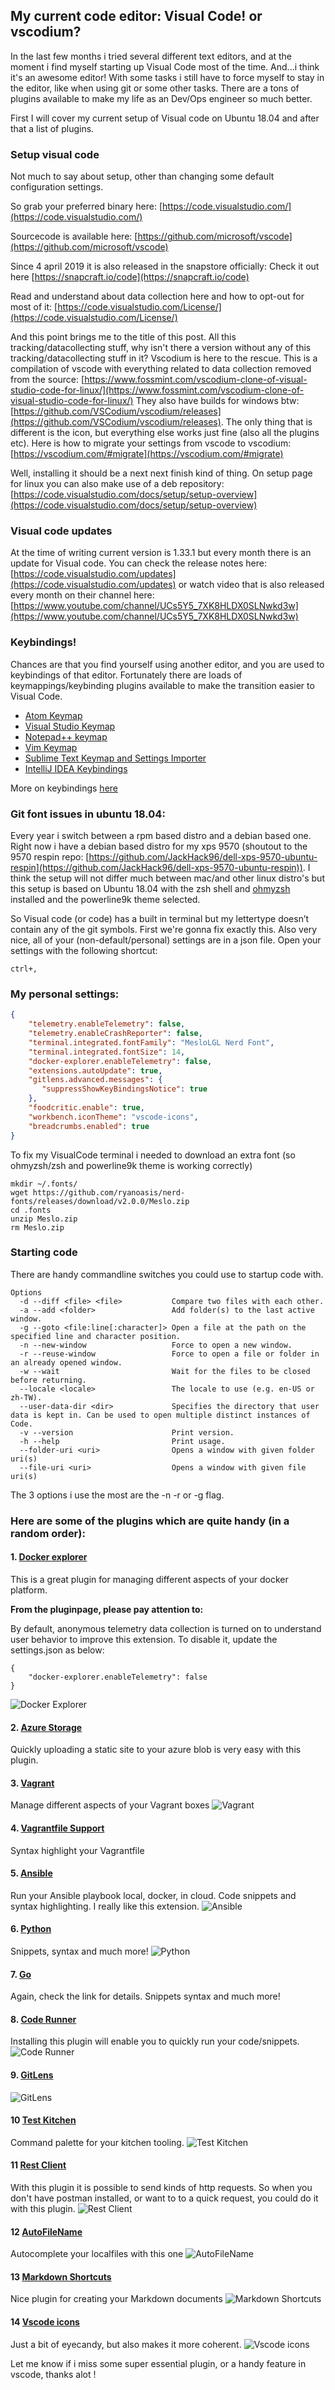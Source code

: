 ## My current code editor: Visual Code! or vscodium?

In the last few months i tried several different text editors, and at the moment i find myself starting up Visual Code most of the time. And...i think it's an awesome editor! With some tasks i still have to force myself to stay in the editor, like when using git or some other tasks.
There are a tons of plugins available to make my life as an Dev/Ops engineer so much better.

First I will cover my current setup of Visual code on Ubuntu 18.04 and after that a list of plugins.

### Setup visual code
Not much to say about setup, other than changing some default configuration settings.

So grab your preferred binary here: [https://code.visualstudio.com/](https://code.visualstudio.com/)

Sourcecode is available here: [https://github.com/microsoft/vscode](https://github.com/microsoft/vscode)

Since 4 april 2019 it is also released in the snapstore officially: Check it out here [https://snapcraft.io/code](https://snapcraft.io/code) 

Read and understand about data collection here and how to opt-out for most of it: [https://code.visualstudio.com/License/](https://code.visualstudio.com/License/)

And this point brings me to the title of this post. All this tracking/datacollecting stuff, why isn't there a version without any of this tracking/datacollecting stuff in it? Vscodium is here to the rescue. This is a compilation of vscode with everything related to data collection removed from the source: [https://www.fossmint.com/vscodium-clone-of-visual-studio-code-for-linux/](https://www.fossmint.com/vscodium-clone-of-visual-studio-code-for-linux/)
They also have builds for windows btw: [https://github.com/VSCodium/vscodium/releases](https://github.com/VSCodium/vscodium/releases). 
The only thing that is different is the icon, but everything else works just fine (also all the plugins etc).
Here is how to migrate your settings from vscode to vscodium: [https://vscodium.com/#migrate](https://vscodium.com/#migrate)

Well, installing it should be a next next finish kind of thing. On setup page for linux you can also make use of a deb repository: [https://code.visualstudio.com/docs/setup/setup-overview](https://code.visualstudio.com/docs/setup/setup-overview)

### Visual code updates
At the time of writing current version is 1.33.1 but every month there is an update for Visual code. You can check the release notes here: [https://code.visualstudio.com/updates](https://code.visualstudio.com/updates)
or watch video that is also released every month on their channel here: [https://www.youtube.com/channel/UCs5Y5_7XK8HLDX0SLNwkd3w](https://www.youtube.com/channel/UCs5Y5_7XK8HLDX0SLNwkd3w)

### Keybindings!
Chances are that you find yourself using another editor, and you are used to keybindings of that editor.
Fortunately there are loads of keymappings/keybinding plugins available to make the transition easier to Visual Code.

* [Atom Keymap](https://marketplace.visualstudio.com/items?itemName=ms-vscode.atom-keybindings)
* [Visual Studio Keymap ](https://marketplace.visualstudio.com/items?itemName=ms-vscode.vs-keybindings)
* [Notepad++ keymap](https://marketplace.visualstudio.com/items?itemName=ms-vscode.notepadplusplus-keybindings)
* [Vim Keymap](https://marketplace.visualstudio.com/items?itemName=GiuseppeCesarano.vim-keymap)
* [Sublime Text Keymap and Settings Importer](https://marketplace.visualstudio.com/items?itemName=ms-vscode.sublime-keybindings)
* [IntelliJ IDEA Keybindings](https://marketplace.visualstudio.com/items?itemName=k--kato.intellij-idea-keybindings)

More on keybindings [here](https://code.visualstudio.com/docs/getstarted/keybindings)


### Git font issues in ubuntu 18.04:
Every year i switch between a rpm based distro and a debian based one. Right now i have a debian based distro for my xps 9570 (shoutout to the 9570 respin repo: [https://github.com/JackHack96/dell-xps-9570-ubuntu-respin](https://github.com/JackHack96/dell-xps-9570-ubuntu-respin)). I think the setup will not differ much between mac/and other linux distro's but this setup is based on Ubuntu 18.04 with the zsh shell and [ohmyzsh](https://ohmyz.sh/) installed and the powerline9k theme selected.

So Visual code (or code) has a built in terminal but my lettertype doesn’t contain any of the git symbols.
First we're gonna fix exactly this.
Also very nice, all of your (non-default/personal) settings are in a json file. Open your settings with the following shortcut:
```
ctrl+,
```


### My personal settings:
```json
{
    "telemetry.enableTelemetry": false,
    "telemetry.enableCrashReporter": false,
    "terminal.integrated.fontFamily": "MesloLGL Nerd Font",
    "terminal.integrated.fontSize": 14,
    "docker-explorer.enableTelemetry": false,
    "extensions.autoUpdate": true,
    "gitlens.advanced.messages": {
       "suppressShowKeyBindingsNotice": true
    },
    "foodcritic.enable": true,
    "workbench.iconTheme": "vscode-icons",
    "breadcrumbs.enabled": true
}
```

To fix my VisualCode terminal i needed to download an extra font (so ohmyzsh/zsh and powerline9k theme is working correctly)

```
mkdir ~/.fonts/
wget https://github.com/ryanoasis/nerd-fonts/releases/download/v2.0.0/Meslo.zip
cd .fonts
unzip Meslo.zip
rm Meslo.zip
```

### Starting code
There are handy commandline switches you could use to startup code with.
```
Options
  -d --diff <file> <file>           Compare two files with each other.
  -a --add <folder>                 Add folder(s) to the last active window.
  -g --goto <file:line[:character]> Open a file at the path on the specified line and character position.
  -n --new-window                   Force to open a new window.
  -r --reuse-window                 Force to open a file or folder in an already opened window.
  -w --wait                         Wait for the files to be closed before returning.
  --locale <locale>                 The locale to use (e.g. en-US or zh-TW).
  --user-data-dir <dir>             Specifies the directory that user data is kept in. Can be used to open multiple distinct instances of Code.
  -v --version                      Print version.
  -h --help                         Print usage.
  --folder-uri <uri>                Opens a window with given folder uri(s)
  --file-uri <uri>                  Opens a window with given file uri(s)
```

The 3 options i use the most are the -n -r or -g flag.

### Here are some of the plugins which are quite handy (in a random order):

#### 1. [Docker explorer](https://marketplace.visualstudio.com/items?itemName=formulahendry.docker-explorer)
This is a great plugin for managing different aspects of your docker platform. 

**From the pluginpage, please pay attention to:**

By default, anonymous telemetry data collection is turned on to understand user behavior to improve this extension. To disable it, update the settings.json as below:
```
{
    "docker-explorer.enableTelemetry": false
}
```

![Docker Explorer](https://github.com/formulahendry/vscode-docker-explorer/raw/master/images/explorer.png)

#### 2. [Azure Storage](https://marketplace.visualstudio.com/items?itemName=ms-azuretools.vscode-azurestorage)
Quickly uploading a static site to your azure blob is very easy with this plugin.

#### 3. [Vagrant](https://marketplace.visualstudio.com/items?itemName=bbenoist.vagrant)
Manage different aspects of your Vagrant boxes
![Vagrant](https://github.com/bbenoist/vscode-vagrant/raw/master/images/demo-single-machine.gif)

#### 4. [Vagrantfile Support](https://marketplace.visualstudio.com/items?itemName=marcostazi.VS-code-vagrantfile)
Syntax highlight your Vagrantfile

#### 5. [Ansible](https://marketplace.visualstudio.com/items?itemName=vscoss.vscode-ansible)
Run your Ansible playbook local, docker, in cloud. Code snippets and syntax highlighting. I really like this extension.
![Ansible](https://github.com/VSChina/vscode-ansible/raw/master/images/menu.png)

#### 6. [Python](https://marketplace.visualstudio.com/items?itemName=ms-python.python)
Snippets, syntax and much more!
![Python](https://raw.githubusercontent.com/microsoft/vscode-python/master/images/debugDemo.gif)

#### 7. [Go](https://marketplace.visualstudio.com/items?itemName=ms-vscode.Go)
Again, check the link for details. Snippets syntax and much more!

#### 8. [Code Runner](https://marketplace.visualstudio.com/items?itemName=formulahendry.code-runner)
Installing this plugin will enable you to quickly run your code/snippets.
![Code Runner](https://github.com/formulahendry/vscode-code-runner/raw/master/images/usage.gif)

#### 9. [GitLens](https://marketplace.visualstudio.com/items?itemName=eamodio.gitlens)
![GitLens](https://raw.githubusercontent.com/eamodio/vscode-gitlens/master/images/docs/gitlens-preview.gif)

#### 10 [Test Kitchen](https://marketplace.visualstudio.com/items?itemName=jirkafajfr.vscode-kitchen)
Command palette for your kitchen tooling.
![Test Kitchen](https://github.com/jirkafajfr/vscode-kitchen/raw/master/assets/converge.gif)

#### 11 [Rest Client](https://marketplace.visualstudio.com/items?itemName=humao.rest-client)
With this plugin it is possible to send kinds of http requests. So when you don't have postman installed, or want to to a quick request, you could do it with this plugin. 
![Rest Client](https://github.com/Huachao/vscode-restclient/raw/master/images/usage.gif)


#### 12 [AutoFileName](https://marketplace.visualstudio.com/items?itemName=JerryHong.autofilename)

Autocomplete your localfiles with this one
![AutoFileName](https://trello-attachments.s3.amazonaws.com/56c86fd76bf599f4fa62ee7f/1152x720/4b439177b0fb1c04af133aa733ba2a09/Untitled.gif)

#### 13 [Markdown Shortcuts](https://marketplace.visualstudio.com/items?itemName=mdickin.markdown-shortcuts)

Nice plugin for creating your Markdown documents
![Markdown Shortcuts](https://raw.githubusercontent.com/mdickin/vscode-markdown-shortcuts/master/media/demo/urls.gif)

#### 14 [Vscode icons](https://marketplace.visualstudio.com/items?itemName=vscode-icons-team.vscode-icons)

Just a bit of eyecandy, but also makes it more coherent.
![Vscode icons](https://raw.githubusercontent.com/vscode-icons/vscode-icons/master/images/screenshot.gif)

Let me know if i miss some super essential plugin, or a handy feature in vscode, thanks alot !

